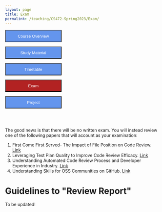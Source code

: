 ```yaml
---
layout: page
title: Exam
permalink: /teaching/CS472-Spring2023/Exam/
---
```

<form action="/teaching/CS472-Spring2023/">
    <input type="submit" style="background-color:cornflowerblue;color:white;width:185px;
height:40px;" value="Course Overview" />
</form>
<form action="/teaching/CS472-Spring2023/study_material/">
    <input type="submit" style="background-color:cornflowerblue;color:white;width:185px;
height:40px;" value="Study Material" />
</form>
<form action="/teaching/CS472-Spring2023/Timetable/">
    <input type="submit" style="background-color:cornflowerblue;color:white;width:185px;
height:40px;" value="Timetable" />
</form>
<form action="/teaching/CS472-Spring2023/Exam/">
    <input type="submit" style="background-color:firebrick;color:white;width:185px;
height:40px;" value="Exam" />
</form>
<form action="/teaching/CS472-Spring2023/project/">
    <input type="submit" style="background-color:cornflowerblue;color:white;width:185px;
height:40px;" value="Project" />
</form>


<br/>
<br/>

The good news is that there will be no written exam. 
You will instead review one of the following papers that will account as your examination:
1. First Come First Served- The Impact of File Position on Code Review. [Link](https://dl.acm.org/doi/abs/10.1145/3540250.3549177)
2. Leveraging Test Plan Quality to Improve Code Review Efficacy. [Link](https://dl.acm.org/doi/10.1145/3540250.3558952)
3. Understanding Automated Code Review Process and Developer Experience in Industry. [Link](https://dl.acm.org/doi/abs/10.1145/3540250.3558950)
4. Understanding Skills for OSS Communities on GitHub. [Link](https://dl.acm.org/doi/abs/10.1145/3540250.3549082)

Guidelines to "Review Report"
==========

To be updated!


